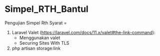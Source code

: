 # Simpel_RTH_Bantul
Pengujian Simpel Rth
Syarat = 
1. Laravel Valet (https://laravel.com/docs/11.x/valet#the-link-command):
   - Menggunakan valet
   - Securing Sites With TLS
2. php artisan storage:link
